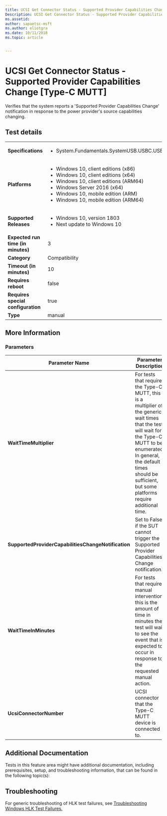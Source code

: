 ```yaml
---
title: UCSI Get Connector Status - Supported Provider Capabilities Change [Type-C MUTT]
Description: UCSI Get Connector Status - Supported Provider Capabilities Change [Type-C MUTT]
ms.assetid: 
author: sapaetsc-msft
ms.author: eliotgra
ms.date: 10/11/2018
ms.topic: article


---
```


# UCSI Get Connector Status - Supported Provider Capabilities Change [Type-C MUTT]

Verifies that the system reports a 'Supported Provider Capabilities Change' notification in response to the power provider's source capabilities changing.

## Test details
|||
|---|---|
| **Specifications**  | <ul><li>System.Fundamentals.SystemUSB.USBC.USBTypeCUCSI.USBTypeCUCSI</li></ul> |  
| **Platforms**   | <ul><li>Windows 10, client editions (x86)</li><li>Windows 10, client editions (x64)</li><li>Windows 10, client editions (ARM64)</li><li>Windows Server 2016 (x64)</li><li>Windows 10, mobile edition (ARM)</li><li>Windows 10, mobile edition (ARM64)</li></ul> |
| **Supported Releases** | <ul><li>Windows 10, version 1803</li><li>Next update to Windows 10</li></ul> |
|**Expected run time (in minutes)**| 3 |
|**Category**| Compatibility |
|**Timeout (in minutes)**| 10 |
|**Requires reboot**| false |
|**Requires special configuration**| true |
|**Type**| manual |

## More Information
### Parameters
| Parameter Name | Parameter Description |
| --- | --- |
| **WaitTimeMultiplier** | For tests that require the Type-C MUTT, this is a multiplier of the generic wait times that the test will wait for the Type-C MUTT to be enumerated. In general, the default times should be sufficient, but some platforms require additional time. |
| **SupportedProviderCapabilitiesChangeNotification** | Set to False if the SUT cannot trigger the Supported Provider Capabilities Change notification. |
| **WaitTimeInMinutes** | For tests that require manual intervention, this is the amount of time in minutes the test will wait to see the event that is expected to occur in response to the requested manual action. |
| **UcsiConnectorNumber** | UCSI connector that the Type-C MUTT device is connected to. |


## Additional Documentation
Tests in this feature area might have additional documentation, including prerequisites, setup, and troubleshooting information, that can be found in the following topic(s): 


## Troubleshooting
For generic troubleshooting of HLK test failures, see [Troubleshooting Windows HLK Test Failures.](..\user\troubleshooting-windows-hlk-test-failures.md)